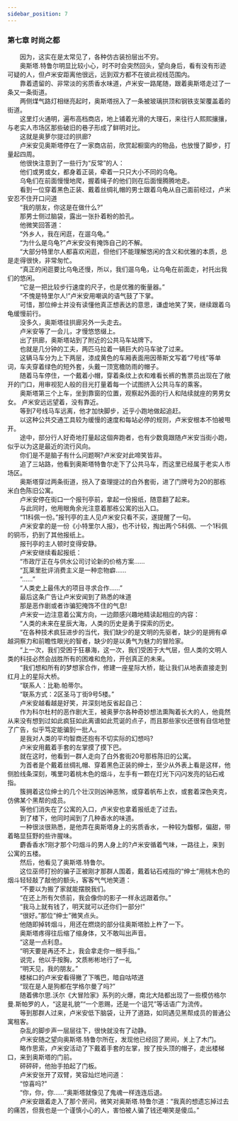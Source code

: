 ```yaml
---
sidebar_position: 7
---
```

### 第七章  时尚之都  


　　因为，这实在是太常见了，各种仿古装扮层出不穷。  
　　奥斯塔.特鲁尔明显比较小心，时不时会突然回头，望向身后，看有没有形迹可疑的人，但卢米安距离他很远，远到双方都不在彼此视线范围内。  
　　靠着遗留的、非常淡的劣质香水味道，卢米安一路尾随，跟着奥斯塔走过了一条又一条街道。  
　　两侧煤气路灯相继亮起时，奥斯塔拐入了一条被玻璃拱顶和钢铁支架覆盖着的街道。  
　　这里灯火通明，遍布高档商店，地上铺着光滑的大理石，来往行人熙熙攘攘，与老实人市场区那些破旧的巷子形成了鲜明对比。  
　　这就是奥萝尔提过的拱廊?  
　　卢米安见奥斯塔停在了一家商店前，欣赏起橱窗内的物品，也放慢了脚步，打量起四周。  
　　他很快注意到了一些行为“反常”的人：  
　　他们或男或女，都身着正装，牵着一只只大小不同的乌龟。  
　　乌龟们在前面慢慢地爬，握着绳子的他们则在后面慢腾腾地走。  
　　看到一位穿着黑色正装、戴着丝绸礼帽的男士跟着乌龟从自己面前经过，卢米安忍不住开口问道  
　　“我的朋友，你这是在做什么?”  
　　那男士侧过脑袋，露出一张扑着粉的脸孔。  
　　他微笑回答道：  
　　“外乡人，我在闲逛，在遛乌龟。”  
　　“为什么是乌龟?”卢米安没有掩饰自己的不解。  
　　“大部分特里尔人都喜欢闲逛，但他们不能理解悠闲的含义和优雅的本质，总是走得很快，非常匆忙。  
　　“真正的闲逛要比乌龟还慢，所以，我们遛乌龟，让乌龟在前面走，衬托出我们的悠闲。  
　　“它是一把比较步行速度的尺子，也是优雅的衡量器。”  
　　“不愧是特里尔人!”卢米安用嘲讽的语气鼓了下掌。  
　　可惜，那位绅士并没有读懂他真正想表达的意思，谦虚地笑了笑，继续跟着乌龟缓慢前行。  
　　没多久，奥斯塔往拱廊另外一头走去。  
　　卢米安等了一会儿，才慢悠悠缀上。  
　　出了拱廊，奥斯塔站到了附近的公共马车站牌下。  
　　也就是几分钟的工夫，两匹马拉着一辆巨大的马车驶了过来。  
　　这辆马车分为上下两层，漆成黄色的车厢表面用因蒂斯文写着“7号线”等单词，车夫穿着绿色的短外套，头戴一顶宽檐防雨的帽子。  
　　随着马车停住，一个戴着小帽，穿着条纹上衣和难看长裤的售票员出现在了敞开的门口，用审视犯人般的目光打量着每一个试图挤入公共马车的乘客。  
　　奥斯塔第三个上车，坐到靠窗的位置，观察起外面的行人和陆续就座的男男女女。 卢米安远远望着，没有靠近。  
　　等到7号线马车远离，他才加快脚步，近乎小跑地做起追赶。  
　　以这种公共交通工具较为缓慢的速度和每站必停的规则，卢米安根本不怕被甩开。  
　　途中，部分行人好奇地打量起这個奔跑者，也有少数竟跟随卢米安当街小跑，似乎以为这是最近的流行风向。  
　　你们是不是脑子有什么问题啊?卢米安对此啼笑皆非。  
　　追了三站路，他看到奥斯塔特鲁尔走下了公共马车，而这里已经属于老实人市场区。  
　　奥斯塔穿过两条街道，拐入了查理提过的白外套街，进了门牌号为20的那栋米白色陈旧公寓。  
　　卢米安停在街口一个报刊亭前，拿起一份报纸，随意翻了起来。  
　　与此同时，他用眼角余光注意着那栋公寓的出入口。  
　　“11科佩一份。”报刊亭的主人见卢米安只看不买，遂提醒了一句。  
　　卢米安拿的是一份《小特里尔人报》，也不计较，掏出两个5科佩、一个1科佩的铜币，扔到了其他报纸上。  
　　报刊亭的主人顿时变得安静。  
　　卢米安继续看起报纸：  
　　“市政厅正在与供水公司讨论新的价格方案……  
　　“瓦莱里批评消费主义是一种恋物癖……  
　　“……”  
　　“人类史上最伟大的项目寻求合作……”  
　　最后这条广告让卢米安闻到了熟悉的味道  
　　那是恶作剧或者诈骗犯掩饰不住的气息!  
　　卢米安一边注意着公寓方向，一边颇感兴趣地精读起相应的内容：  
　　“人类的未来在星辰大海，人类的历史是勇于探索的历史。  
　　“在各种技术疯狂进步的当代，我们缺少的是文明的先驱者，缺少的是拥有卓越洞察力和前瞻性眼光的智者，缺少的是以勇气为魅力的冒险家。  
　　“上一次，我们受困于狂暴海，这一次，我们受困于大气层，但人类的文明人类的科技必然会战胜所有的困难和危险，开创真正的未来。  
　　“我们想和所有的梦想家合作，修建一座星际大桥，能让我们从地表直接走到红月上的星际大桥。  
　　“联系人：比勒.帕蒂尔。  
　　“联系方式：2区圣马丁街9号5楼。”  
　　卢米安越看越是好笑，并深刻地反省起自己：  
　　作为科尔杜村的恶作剧大王，被奥萝尔各种奇妙想法熏陶着长大的人，他竟然从来没有想到过如此疯狂如此离谱如此荒诞的点子，而且那些家伙还很有自信地登了广告，似乎笃定能骗到一批人。  
　　是我对人类的平均智商还抱有不切实际的幻想吗?  
　　卢米安用戴着手套的左掌摸了摸下巴。  
　　就在这时，他看到一群人走向了白外套街20号那栋陈旧的公寓。  
　　为首者是个戴着丝绸礼帽、穿着黑色正装的绅士，至少从外表上看是这样，他侧脸线条深刻，嘴里叼着桃木色的烟斗，左手有一颗在灯光下闪闪发亮的钻石戒指。  
　　簇拥着这位绅士的几个壮汉则凶神恶煞，或穿着帆布上衣，或套着深色夹克，仿佛某个黑帮的成员。  
　　等他们消失在了公寓的入口，卢米安也拿着报纸走了过去。  
　　到了楼下，他同时闻到了几种香水的味道。  
　　一种很淡很熟悉，是他弄在奥斯塔身上的劣质香水，一种较为馥郁，偏甜，带着略显狂野的些许腥味。  
　　麝香香水?刚才那个叼烟斗的男人身上的?卢米安循着气味，一路往上，来到公寓的五楼。  
　　然后，他看见了奥斯塔.特鲁尔。  
　　这位巫师打扮的骗子正被刚才那群人围着，戴着钻石戒指的“绅士”用桃木色的烟斗轻轻敲了敲他的额头，客客气气地笑道：  
　　“不要以为搬了家就能摆脱我们。  
　　“在还上所有欠债前，我会像你的影子一样永远跟着你。”  
　　“我马上就有钱了，明天就可以还你们一部分!”  
　　“很好。”那位“绅士”微笑点头。  
　　他随即掉转烟斗，用还在燃烧的部分往奥斯塔脸上杵了一下。  
　　奥斯塔疼得往后缩了缩身体，又不敢叫出声音。  
　　“这是一点利息。  
　　“明天要是再还不上，我会拿走你一根手指。”  
　　说完，他以手按胸，文质彬彬地行了一礼  
　　“明天见，我的朋友。”  
　　楼梯口的卢米安看得撇了下嘴巴，暗自咕哝道  
　　“现在是人是狗都在学格尔曼了吗?”  
　　随着佛尔思.沃尔《大冒险家》系列的火爆，南北大陆都出现了一些模仿格尔曼.斯帕罗的人，“这是礼貌”“一个恩赐，还是一个诅咒”等话语广为流传。  
　　等到那群人过来，卢米安低下脑袋，让开了道路，如同遇见黑帮成员的普通公寓租客。  
　　杂乱的脚步声一层层往下，很快就没有了动静。  
　　卢米安随之望向奥斯塔.特鲁尔所在，发现他已经回了房间，关上了木门。  
　　略作思索，卢米安活动了下戴着手套的左掌，按了按头顶的帽子，走出楼梯口，来到奥斯塔的门前。  
　　砰砰砰，他抬手拍起了门板。  
　　卢米安张开了双臂，笑容灿烂地问道：  
　　“惊喜吗?"  
　　“你，你，你……”奥斯塔就像见了鬼魂一样连连后退。  
　　卢米安跟着走入了那个房间，微笑对奥斯塔.特鲁尔道：“我真的想遗忘掉过去的痛苦，但我也是一个谨慎小心的人，害怕被人骗了钱还嘲笑是傻瓜。”  
